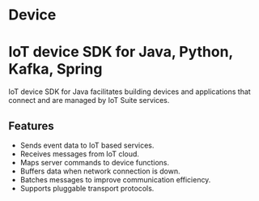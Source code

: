 # Device

# IoT device SDK for Java, Python, Kafka, Spring
IoT device SDK for Java facilitates building devices and applications that connect and are managed by IoT Suite services.

## Features
- Sends event data to IoT based services.
- Receives messages from IoT cloud.
- Maps server commands to device functions.
- Buffers data when network connection is down.
- Batches messages to improve communication efficiency.
- Supports pluggable transport protocols.
